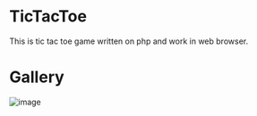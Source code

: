 # TicTacToe
This is tic tac toe game written on php and work in web browser.

# Gallery
![image](https://user-images.githubusercontent.com/16904774/118947711-47f26900-b960-11eb-98f8-49abfa6ed30f.png)
